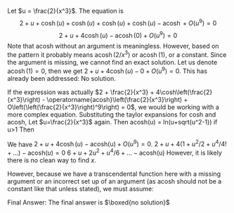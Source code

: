 Let $u = \frac{2}{x^3}$. The equation is
$$2 + u + \cosh(u) + \cosh(u) + \cosh(u) + \cosh(u) - \operatorname{acosh} + O(u^9) = 0$$
$$2 + u + 4\cosh(u) - \operatorname{acosh}(0) + O(u^9) = 0$$
Note that $\text{acosh}$ without an argument is meaningless. However, based on the pattern it probably means $\operatorname{acosh}(2/x^3)$ or $\operatorname{acosh}(1)$, or a constant.
Since the argument is missing, we cannot find an exact solution. Let us denote $\operatorname{acosh}(1) = 0$, then we get $2 + u + 4\cosh(u) -0+ O(u^9)=0$. This has already been addressed: No solution.

If the expression was actually $2 + \frac{2}{x^3} + 4\cosh\left(\frac{2}{x^3}\right) - \operatorname{acosh}\left(\frac{2}{x^3}\right) + O\left(\left(\frac{2}{x^3}\right)^9\right) = 0$, we would be working with a more complex equation.
Substituting the taylor expansions for cosh and acosh,
Let $u=\frac{2}{x^3}$ again. Then acosh(u) = ln(u+sqrt(u^2-1)) if u>1
Then

We have $2+u+4\cosh(u) - \text{acosh(u)} + O(u^9)=0$.
$2+u + 4(1+u^2/2+u^4/4!+...) - \text{acosh}(u) = 0$
$6+u+ 2u^2+u^4/6+...-\text{acosh(u)}$
However, it is likely there is no clean way to find $x$.

However, because we have a transcendental function here with a missing argument or an incorrect set up of an argument (as acosh should not be a constant like that unless stated), we must assume:

Final Answer: The final answer is $\boxed{no solution}$
